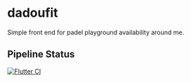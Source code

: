 # dadoufit

Simple front end for padel playground availability around me.

## Pipeline Status

[![Flutter CI](https://github.com/ComteHerrapait/DadouFit/actions/workflows/flutter.yaml/badge.svg?branch=main)](https://github.com/ComteHerrapait/DadouFit/actions/workflows/flutter.yaml)
